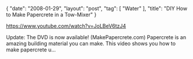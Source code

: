 {
   "date": "2008-01-29",
   "layout": "post",
   "tag": [
      "Water"
   ],
   "title": "DIY How to Make Papercrete in a Tow-Mixer"
}

https://www.youtube.com/watch?v=JoLBeV6tzJ4  

Update: The DVD is now available! (MakePapercrete.com) Papercrete is an amazing building material you can make. This video shows you how to make papercrete u...